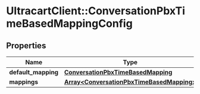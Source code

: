 # UltracartClient::ConversationPbxTimeBasedMappingConfig

## Properties
Name | Type | Description | Notes
------------ | ------------- | ------------- | -------------
**default_mapping** | [**ConversationPbxTimeBasedMapping**](ConversationPbxTimeBasedMapping.md) |  | [optional] 
**mappings** | [**Array&lt;ConversationPbxTimeBasedMapping&gt;**](ConversationPbxTimeBasedMapping.md) | Mappings | [optional] 


